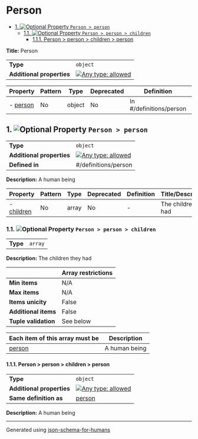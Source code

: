 # Person

- [1. ![Optional](https://img.shields.io/badge/Optional-yellow) Property `Person > person`](#person-72736f6e)
  - [1.1. ![Optional](https://img.shields.io/badge/Optional-yellow) Property `Person > person > children`](#person_children-6472656e)
    - [1.1.1. Person > person > children > person](#autogenerated_heading_2)

**Title:** Person

|                           |                                                                                                                                   |
| ------------------------- | --------------------------------------------------------------------------------------------------------------------------------- |
| **Type**                  | `object`                                                                                                                          |
| **Additional properties** | [![Any type: allowed](https://img.shields.io/badge/Any%20type-allowed-green)](# "Additional Properties of any type are allowed.") |

| Property                      | Pattern | Type   | Deprecated | Definition              | Title/Description |
| ----------------------------- | ------- | ------ | ---------- | ----------------------- | ----------------- |
| - [person](#person-72736f6e ) | No      | object | No         | In #/definitions/person | A human being     |

## <a name="person-72736f6e"></a>1. ![Optional](https://img.shields.io/badge/Optional-yellow) Property `Person > person`

|                           |                                                                                                                                   |
| ------------------------- | --------------------------------------------------------------------------------------------------------------------------------- |
| **Type**                  | `object`                                                                                                                          |
| **Additional properties** | [![Any type: allowed](https://img.shields.io/badge/Any%20type-allowed-green)](# "Additional Properties of any type are allowed.") |
| **Defined in**            | #/definitions/person                                                                                                              |

**Description:** A human being

| Property                                 | Pattern | Type  | Deprecated | Definition | Title/Description     |
| ---------------------------------------- | ------- | ----- | ---------- | ---------- | --------------------- |
| - [children](#person_children-6472656e ) | No      | array | No         | -          | The children they had |

### <a name="person_children-6472656e"></a>1.1. ![Optional](https://img.shields.io/badge/Optional-yellow) Property `Person > person > children`

|          |         |
| -------- | ------- |
| **Type** | `array` |

**Description:** The children they had

|                      | Array restrictions |
| -------------------- | ------------------ |
| **Min items**        | N/A                |
| **Max items**        | N/A                |
| **Items unicity**    | False              |
| **Additional items** | False              |
| **Tuple validation** | See below          |

| Each item of this array must be           | Description   |
| ----------------------------------------- | ------------- |
| [person](#person_children_items-74656d73) | A human being |

#### <a name="autogenerated_heading_2"></a>1.1.1. Person > person > children > person

|                           |                                                                                                                                   |
| ------------------------- | --------------------------------------------------------------------------------------------------------------------------------- |
| **Type**                  | `object`                                                                                                                          |
| **Additional properties** | [![Any type: allowed](https://img.shields.io/badge/Any%20type-allowed-green)](# "Additional Properties of any type are allowed.") |
| **Same definition as**    | [person](#person)                                                                                                                 |

**Description:** A human being

----------------------------------------------------------------------------------------------------------------------------
Generated using [json-schema-for-humans](https://github.com/coveooss/json-schema-for-humans)

